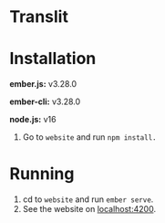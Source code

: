 # Translit

# Installation
**ember.js:** v3.28.0 

**ember-cli:** v3.28.0

**node.js:** v16

1. Go to ```website``` and run ```npm install.```

# Running
1. cd to ```website``` and run ```ember serve```.
2. See the website on [localhost:4200](localhost:4200).
